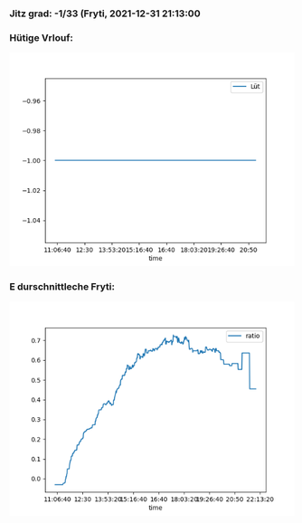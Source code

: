 ### Jitz grad: -1/33 (Fryti, 2021-12-31 21:13:00

### Hütige Vrlouf:
![Graph](Today.png)

### E durschnittleche Fryti:
![Graph](Fryti.png)